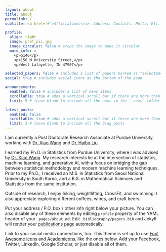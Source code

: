 ```yaml
---
layout: about
title: about
permalink: /
subtitle: <a href='#'>Affiliations</a>. Address. Contacts. Motto. Etc.

profile:
  align: right
  image: prof_pic.jpg
  image_circular: false # crops the image to make it circular
  more_info: >
    <p>G146</p>
    <p>150 N University Street,</p>
    <p>West Lafayette, IN 47907</p>

selected_papers: false # includes a list of papers marked as "selected={true}"
social: true # includes social icons at the bottom of the page

announcements:
  enabled: false # includes a list of news items
  scrollable: true # adds a vertical scroll bar if there are more than 3 news items
  limit: 5 # leave blank to include all the news in the `_news` folder

latest_posts:
  enabled: false
  scrollable: true # adds a vertical scroll bar if there are more than 3 new posts items
  limit: 3 # leave blank to include all the blog posts
---
```


I am currently a Post Doctorate Research Associate at Purdue University, working with [Dr. Xiao Wang](http://https://www.stat.purdue.edu/~wangxiao/) and [Dr. Haibo Liu](https://sites.google.com/view/haiboliu). 

I earned my Ph.D. in Statistics from Purdue University, where I was advised by [Dr. Xiao Wang](http://https://www.stat.purdue.edu/~wangxiao/). 
My research interests lie at the intersection of statistics, machine learning, and generative AI, with a focus on bridging the gap between statistical methodology and modern machine learning techniques. Prior to my Ph.D., I received an M.S. in Statistics from Seoul National University in South Korea, and a B.S. in Mathematical Sciences and Statistics from the same institution. 

Outside of research, I enjoy hiking, weightlifting, CrossFit, and swimming. I also appreciate exploring different coffees, wines, and craft beers.

Put your address / P.O. box / other info right below your picture. You can also disable any of these elements by editing `profile` property of the YAML header of your `_pages/about.md`. Edit `_bibliography/papers.bib` and Jekyll will render your [publications page](/al-folio/publications/) automatically.

Link to your social media connections, too. This theme is set up to use [Font Awesome icons](https://fontawesome.com/) and [Academicons](https://jpswalsh.github.io/academicons/), like the ones below. Add your Facebook, Twitter, LinkedIn, Google Scholar, or just disable all of them.
